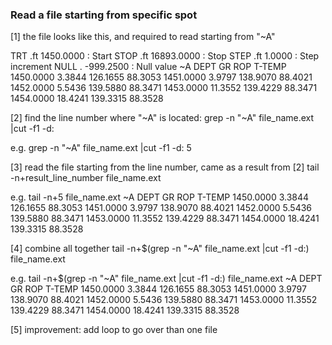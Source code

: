 ### Read a file starting from specific spot

[1] the file looks like this, and required to read starting from "~A"

TRT  .ft     1450.0000                      : Start
STOP  .ft     16893.0000                     : Stop
STEP  .ft        1.0000                      : Step increment
NULL  .       -999.2500                      : Null value
~A DEPT         GR        ROP     T-TEMP
 1450.0000     3.3844   126.1655    88.3053
 1451.0000     3.9797   138.9070    88.4021
 1452.0000     5.5436   139.5880    88.3471
 1453.0000    11.3552   139.4229    88.3471
 1454.0000    18.4241   139.3315    88.3528

[2] find the line number where "~A" is located:
grep -n "~A" file_name.ext |cut -f1 -d:

e.g.
grep -n "~A" file_name.ext |cut -f1 -d:
5

[3] read the file starting from the line number, came as a result from [2]
tail -n+result_line_number file_name.ext

e.g.
tail -n+5 file_name.ext
~A DEPT         GR        ROP     T-TEMP
 1450.0000     3.3844   126.1655    88.3053
 1451.0000     3.9797   138.9070    88.4021
 1452.0000     5.5436   139.5880    88.3471
 1453.0000    11.3552   139.4229    88.3471
 1454.0000    18.4241   139.3315    88.3528

[4] combine all together 
tail -n+$(grep -n "~A" file_name.ext |cut -f1 -d:) file_name.ext

e.g.
 tail -n+$(grep -n "~A" file_name.ext |cut -f1 -d:) file_name.ext
~A DEPT         GR        ROP     T-TEMP
 1450.0000     3.3844   126.1655    88.3053
 1451.0000     3.9797   138.9070    88.4021
 1452.0000     5.5436   139.5880    88.3471
 1453.0000    11.3552   139.4229    88.3471
 1454.0000    18.4241   139.3315    88.3528

[5] improvement: add loop to go over than one file
